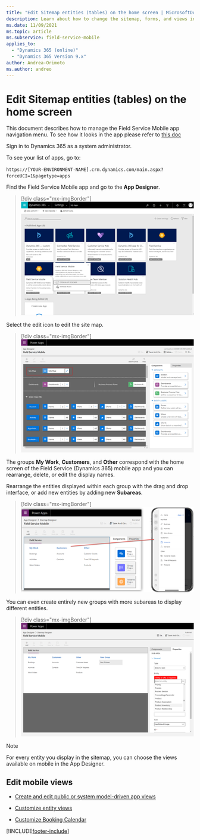 ```yaml
---
title: "Edit Sitemap entities (tables) on the home screen | MicrosoftDocs"
description: Learn about how to change the sitemap, forms, and views in the Field Service (Dynamics 365) mobile app.
ms.date: 11/09/2021
ms.topic: article
ms.subservice: field-service-mobile
applies_to: 
  - "Dynamics 365 (online)"
  - "Dynamics 365 Version 9.x"
author: Andrea-Orimoto
ms.author: andreo
---
```


# Edit Sitemap entities (tables) on the home screen

This document describes how to manage the Field Service Mobile app navigation menu. To see how it looks in the app please refer to [this doc](download-get-started-mobile-app.md#navigate-the-app)


Sign in to Dynamics 365 as a system administrator.

To see your list of apps, go to:

`https://[YOUR-ENVIRONMENT-NAME].crm.dynamics.com/main.aspx?forceUCI=1&pagetype=apps`

Find the Field Service Mobile app and go to the **App Designer**.

> [!div class="mx-imgBorder"]
> ![Screenshot of Dynamics 365, showing the list of apps and showing the option to open Field Service Mobile in the App Designer.](./media/mobile-2020-admin-app-designer.png)

Select the edit icon to edit the site map.

> [!div class="mx-imgBorder"]
> ![Screenshot of the App Designer in Power Apps, showing the Field Service Mobile site map option.](./media/mobile-2020-admin-sitemap1.png)

The groups  **My Work**, **Customers**, and **Other** correspond with the home screen of the Field Service (Dynamics 365) mobile app and you can rearrange, delete, or edit the display names.

Rearrange the entities displayed within each group with the drag and drop interface, or add new entities by adding new **Subareas**.


> [!div class="mx-imgBorder"]
> ![Screenshot of Power Apps, showing the My Work, Customers, and Other groups on the Field Service Mobile App Designer.](./media/mobile-2020-admin-sitemap2.png)

You can even create entirely new groups with more subareas to display different entities.

> [!div class="mx-imgBorder"]
> ![Screenshot of Power Apps, showing Field Service Mobile in the App Designer, and showing a simulated mobile device on the right with the corresponding changes.](./media/mobile-2020-admin-sitemap3.png)

> [!Note]
> For every entity you display in the sitemap, you can choose the views available on mobile in the App Designer.




## Edit mobile views

- [Create and edit public or system model-driven app views](/powerapps/maker/model-driven-apps/create-edit-views-app-designer) 

- [Customize entity views](/powerapps/developer/model-driven-apps/customize-entity-views)

- [Customize Booking Calendar](/dynamics365/field-service/mobile-powerapp-customize-booking-calendar)

[!INCLUDE[footer-include](../includes/footer-banner.md)]
